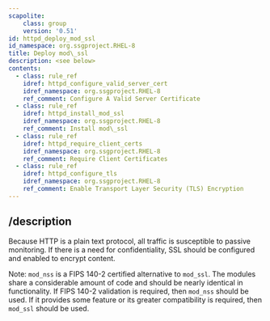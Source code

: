 ```yaml
---
scapolite:
    class: group
    version: '0.51'
id: httpd_deploy_mod_ssl
id_namespace: org.ssgproject.RHEL-8
title: Deploy mod\_ssl
description: <see below>
contents:
  - class: rule_ref
    idref: httpd_configure_valid_server_cert
    idref_namespace: org.ssgproject.RHEL-8
    ref_comment: Configure A Valid Server Certificate
  - class: rule_ref
    idref: httpd_install_mod_ssl
    idref_namespace: org.ssgproject.RHEL-8
    ref_comment: Install mod\_ssl
  - class: rule_ref
    idref: httpd_require_client_certs
    idref_namespace: org.ssgproject.RHEL-8
    ref_comment: Require Client Certificates
  - class: rule_ref
    idref: httpd_configure_tls
    idref_namespace: org.ssgproject.RHEL-8
    ref_comment: Enable Transport Layer Security (TLS) Encryption
---
```



## /description

Because
HTTP is a plain text protocol, all traffic is susceptible to passive
monitoring. If there is a need for confidentiality, SSL should be
configured and enabled to encrypt content.  
  
Note: `mod_nss` is a FIPS 140-2 certified alternative to `mod_ssl`. The
modules share a considerable amount of code and should be nearly
identical in functionality. If FIPS 140-2 validation is required, then
`mod_nss` should be used. If it provides some feature or its greater
compatibility is required, then `mod_ssl` should be used.
